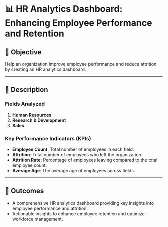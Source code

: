 
# 📊 HR Analytics Dashboard: Enhancing Employee Performance and Retention

## 📝 Objective
Help an organization improve employee performance and reduce attrition by creating an HR analytics dashboard.

---

## 📄 Description

### Fields Analyzed
1. **Human Resources**
2. **Research & Development**
3. **Sales**

### Key Performance Indicators (KPIs)
- **Employee Count**: Total number of employees in each field.
- **Attrition**: Total number of employees who left the organization.
- **Attrition Rate**: Percentage of employees leaving compared to the total employee count.
- **Average Age**: The average age of employees across fields.

---

## 🏅 Outcomes
- A comprehensive HR analytics dashboard providing key insights into employee performance and attrition.
- Actionable insights to enhance employee retention and optimize workforce management.
